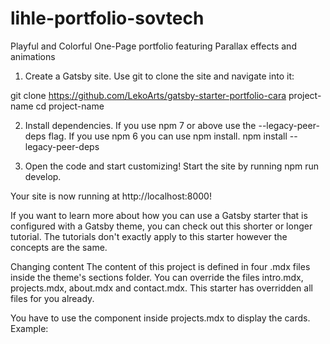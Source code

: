 # lihle-portfolio-sovtech
 Playful and Colorful One-Page portfolio featuring Parallax effects and animations

1. Create a Gatsby site.
Use git to clone the site and navigate into it:

git clone https://github.com/LekoArts/gatsby-starter-portfolio-cara project-name
cd project-name

2. Install dependencies.
If you use npm 7 or above use the --legacy-peer-deps flag. If you use npm 6 you can use npm install.
npm install --legacy-peer-deps

3. Open the code and start customizing!
Start the site by running npm run develop.


Your site is now running at http://localhost:8000!


If you want to learn more about how you can use a Gatsby starter that is configured with a Gatsby theme, you can check out this shorter or longer tutorial. The tutorials don't exactly apply to this starter however the concepts are the same.

Changing content
The content of this project is defined in four .mdx files inside the theme's sections folder. You can override the files intro.mdx, projects.mdx, about.mdx and contact.mdx. This starter has overridden all files for you already.

You have to use the <ProjectCard /> component inside projects.mdx to display the cards. Example:

